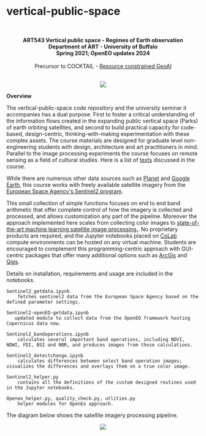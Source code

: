 # vertical-public-space

<br>
<p align="center">
<b>ART543 Vertical public space - Regimes of Earth observation <br> Department of ART - University of Buffalo</b>
<br>
<b>Spring 2021; OpenEO updates 2024</b>
<br><br>
Precursor to COCKTAIL - <a href= "https://github.com/realtechsupport/cocktail/"> Resource constrained GeoAI</a>
<br><br>

<p align="center">
<img src="https://github.com/realtechsupport/vertical_public_space/blob/main/ndvi_diff.png?raw=true">
</p>

**Overview**

The vertical-public-space code repository and the university seminar it accompanies has a dual purpose.  First to foster a critical understanding of the information flows created in the expanding public vertical space (Parks) of earth orbiting satellites, and second to build practical capacity for code-based, design-centric, thinking-with-making experimentation with these complex assets. The course materials are designed for graduate level non-engineering students with design, architecture and art practitioners in mind. Parallel to the image processing experiments the course focuses on remote sensing as a field of cultural studies. Here is a list of [texts](https://paperpile.com/shared/y6TOO0) discussed in the course. 


While there are numerous other data sources such as [Planet](https://www.planet.com/) and [Google Earth](https://www.google.com/earth/), this course works with freely available satellite imagery from the [European Space Agency's Sentinel2 program](https://sentinel.esa.int/web/sentinel/missions/sentinel-2). 

This small collection of simple functions focuses on end to end band arithmetic that offer complete control of how the imagery is collected and processed, and allows customization any part of the pipeline. Moreover the approach implemented here scales from collecting color images to [state-of-the-art machine learning satellite image processing.](https://colab.research.google.com/github/JohannesStutz/blog/blob/master/_notebooks/2021-02-17-Building-Detection-SpaceNet7.ipynb). No proprietary products are required, and the Jupyter notebooks placed on [CoLab](https://colab.research.google.com/notebooks/intro.ipynb) compute environments can be hosted on any virtual machine. Students are encouraged to complement this programming-centric approach with GUI-centric packages that offer many additional options such as [ArcGis](https://www.esri.com/en-us/arcgis/about-arcgis/overview) and [Qgis](https://qgis.org/en/site/). 


Details on installation, requirements and usage are included in the notebooks.

```
Sentinel2_getdata.ipynb 
    fetches sentinel2 data from the European Space Agency based on the defined parameter settings.

Sentinel2-openEO-getdata.ipynb
   updated module to collect data from the OpenEO framework hosting Copernicus data now.

Sentinel2_bandoperations.ipynb 
    calculates several important band operations, including NDVI, NDWI, FDI, BSI and NBR, and produces images from those calculations.
    
Sentinel2_detectchange.ipynb 
    calculates differences between select band operation images; visualizes the differences and overlays them on a true color image.

Sentinel2_helper.py
    contains all the definitions of the custom designed routines used in the Jupyter notebooks.

Openeo_helper.py, quality_check.py, utlities.py
    helper modules for OpenEo approach.
```

The diagram below shows the satellite imagery processing pipeline.

<p align="center">
<img src="https://github.com/realtechsupport/vertical_public_space/blob/main/sentinel2_pipeline.png?raw=true" >
</p>






